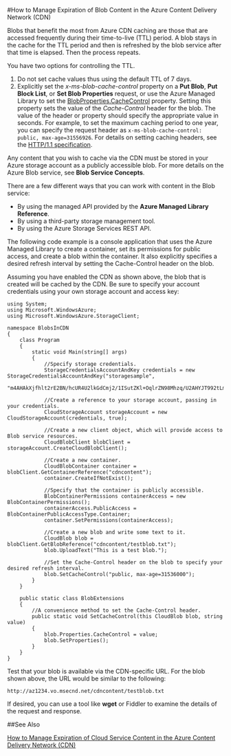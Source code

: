 <properties 
 pageTitle="How to Manage Expiration of Blob Content in the Azure Content Delivery Network (CDN)" 
 description="" 
 services="cdn" 
 documentationCenter=".NET" 
 authors="zhangmanling" 
 manager="dwrede" 
 editor=""/>
<tags
	ms.service="cdn"
	ms.date="09/01/2015"
	wacn.date=""/>


#How to Manage Expiration of Blob Content in the Azure Content Delivery Network (CDN)  

Blobs that benefit the most from Azure CDN caching are those that are accessed frequently during their time-to-live (TTL) period. A blob stays in the cache for the TTL period and then is refreshed by the blob service after that time is elapsed. Then the process repeats.  

You have two options for controlling the TTL.  

1.	Do not set cache values thus using the default TTL of 7 days. 
2.	Explicitly set the *x-ms-blob-cache-control* property on a **Put Blob**, **Put Block List**, or **Set Blob Properties** request, or use the Azure Managed Library to set the [BlobProperties.CacheControl](https://msdn.microsoft.com/zh-cn/library/microsoft.windowsazure.storage.blob.blobproperties.cachecontrol.aspx) property. Setting this property sets the value of the *Cache-Control* header for the blob. The value of the header or property should specify the appropriate value in seconds. For example, to set the maximum caching period to one year, you can specify the request header as `x-ms-blob-cache-control: public, max-age=31556926`. For details on setting caching headers, see the [HTTP/1.1 specification](http://www.w3.org/Protocols/rfc2616/rfc2616-sec13.html).  

Any content that you wish to cache via the CDN must be stored in your Azure storage account as a publicly accessible blob. For more details on the Azure Blob service, see **Blob Service Concepts**.  

There are a few different ways that you can work with content in the Blob service:  

-	By using the managed API provided by the **Azure Managed Library Reference**.
-	By using a third-party storage management tool.
-	By using the Azure Storage Services REST API.  

The following code example is a console application that uses the Azure Managed Library to create a container, set its permissions for public access, and create a blob within the container. It also explicitly specifies a desired refresh interval by setting the Cache-Control header on the blob.   

Assuming you have enabled the CDN as shown above, the blob that is created will be cached by the CDN. Be sure to specify your account credentials using your own storage account and access key:  

	using System;
	using Microsoft.WindowsAzure;
	using Microsoft.WindowsAzure.StorageClient;
	
	namespace BlobsInCDN
	{
	    class Program
	    {
	        static void Main(string[] args)
	        {
	            //Specify storage credentials.
	            StorageCredentialsAccountAndKey credentials = new StorageCredentialsAccountAndKey("storagesample",
	                "m4AHAkXjfhlt2rE2BN/hcUR4U2lkGdCmj2/1ISutZKl+OqlrZN98Mhzq/U2AHYJT992tLmrkFW+mQgw9loIVCg==");
	            
	            //Create a reference to your storage account, passing in your credentials.
	            CloudStorageAccount storageAccount = new CloudStorageAccount(credentials, true);
	            
	            //Create a new client object, which will provide access to Blob service resources.
	            CloudBlobClient blobClient = storageAccount.CreateCloudBlobClient();
	
	            //Create a new container.
	            CloudBlobContainer container = blobClient.GetContainerReference("cdncontent");
	            container.CreateIfNotExist();
	
	            //Specify that the container is publicly accessible.
	            BlobContainerPermissions containerAccess = new BlobContainerPermissions();
	            containerAccess.PublicAccess = BlobContainerPublicAccessType.Container;
	            container.SetPermissions(containerAccess);
	
	            //Create a new blob and write some text to it.
	            CloudBlob blob = blobClient.GetBlobReference("cdncontent/testblob.txt");
	            blob.UploadText("This is a test blob.");
	
	            //Set the Cache-Control header on the blob to specify your desired refresh interval.
	            blob.SetCacheControl("public, max-age=31536000");
	        }
	    }
	
	    public static class BlobExtensions
	    {
	        //A convenience method to set the Cache-Control header.
	        public static void SetCacheControl(this CloudBlob blob, string value)
	        {
	            blob.Properties.CacheControl = value;
	            blob.SetProperties();
	        }
	    }
	}

Test that your blob is available via the CDN-specific URL. For the blob shown above, the URL would be similar to the following:  

	http://az1234.vo.msecnd.net/cdncontent/testblob.txt  

If desired, you can use a tool like **wget** or Fiddler to examine the details of the request and response.

##See Also

[How to Manage Expiration of Cloud Service Content in the Azure Content Delivery Network (CDN)](./cdn-manage-expiration-of-cloud-service-content.md
) 
